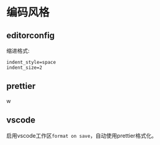 # 编码风格

## editorconfig

缩进格式:

```
indent_style=space
indent_size=2
```

## prettier

w

## vscode

启用vscode工作区`format on save`，自动使用prettier格式化。
